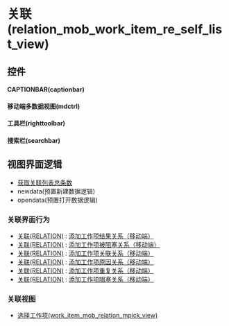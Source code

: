 # 关联(relation_mob_work_item_re_self_list_view)  <!-- {docsify-ignore-all} -->



## 控件
#### CAPTIONBAR(captionbar)
#### 移动端多数据视图(mdctrl)
#### 工具栏(righttoolbar)
#### 搜索栏(searchbar)

## 视图界面逻辑
  * [获取关联列表总条数](module/Base/relation/uilogic/get_list_total)
  * newdata(预置新建数据逻辑)
  * opendata(预置打开数据逻辑)


### 关联界面行为
  * [关联(RELATION)](module/Base/relation) : [添加工作项结果关系（移动端）](module/Base/relation#界面行为)
  * [关联(RELATION)](module/Base/relation) : [添加工作项被阻塞关系（移动端）](module/Base/relation#界面行为)
  * [关联(RELATION)](module/Base/relation) : [添加工作项关联关系（移动端）](module/Base/relation#界面行为)
  * [关联(RELATION)](module/Base/relation) : [添加工作项原因关系（移动端）](module/Base/relation#界面行为)
  * [关联(RELATION)](module/Base/relation) : [添加工作项重复关系（移动端）](module/Base/relation#界面行为)
  * [关联(RELATION)](module/Base/relation) : [添加工作项阻塞关系（移动端）](module/Base/relation#界面行为)

### 关联视图
  * [选择工作项(work_item_mob_relation_mpick_view)](app/view/work_item_mob_relation_mpick_view)

<script>
 const { createApp } = Vue
  createApp({
    data() {
      return {

      }
    }
  }).use(ElementPlus).mount('#app')
</script>
